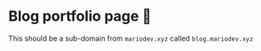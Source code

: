 # Blog portfolio page 📝

This should be a sub-domain from `mariodev.xyz` called `blog.mariodev.xyz`
